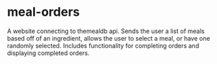 # meal-orders
A website connecting to themealdb api. Sends the user a list of meals based off of an ingredient, allows the user to select a meal, or have one randomly selected. Includes functionality for completing orders and displaying completed orders.
